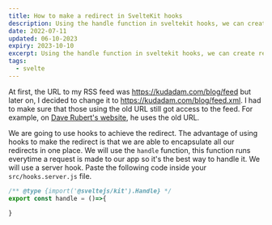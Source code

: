 ```yaml
---
title: How to make a redirect in SvelteKit hooks
description: Using the handle function in sveltekit hooks, we can create redirects for our application
date: 2022-07-11
updated: 06-10-2023
expiry: 2023-10-10
excerpt: Using the handle function in sveltekit hooks, we can create redirects for our application
tags:
  - svelte
---
```


At first, the URL to my RSS feed was https://kudadam.com/blog/feed but later on, I decided to change it to https://kudadam.com/blog/feed.xml. I had to make sure that those using the old URL still got access to the feed. For example, on [Dave Rubert's website](https://daverupert.com/rss-club/), he uses the old URL.

We are going to use hooks to achieve the redirect. The advantage of using hooks to make the redirect is that we are able to encapsulate all our redirects in one place. We will use the `handle` function, this function runs everytime a request is made to our app so it's the best way to handle it. We will use a server hook.
Paste the following code inside your `src/hooks.server.js` file.

```javascript {filename=hooks.server.js filepath=src/hooks.server.js}
/** @type {import('@sveltejs/kit').Handle} */
export const handle = ()=>{

}
```